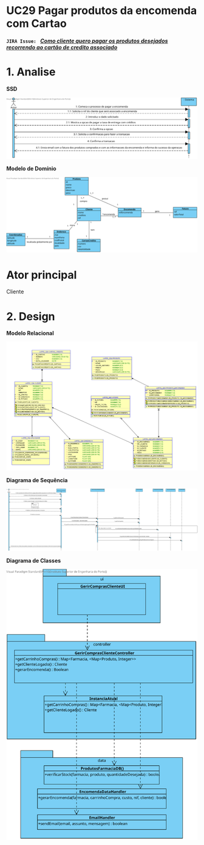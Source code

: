 # **UC29 Pagar produtos da encomenda com Cartao**


#### `JIRA Issue: ` [_Como cliente quero pagar os produtos desejados  recorrendo ao cartão de credito associado_](https://jira.dei.isep.ipp.pt/browse/LAP3AP5-9)
# **1. Analise**

**SSD**

![UC29_SSD.svg](UC29_SSD.svg)

**Modelo de Domínio**

![UC29_MD.svg](UC29_MD.svg)

# Ator principal

Cliente

# **2. Design**

**Modelo Relacional**

![UC29_MER.png](UC29_MER.png)

**Diagrama de Sequência**

![UC29_SD.svg](UC29_SD.svg)

**Diagrama de Classes** 

![UC29_CD.svg](UC29_CD.svg)